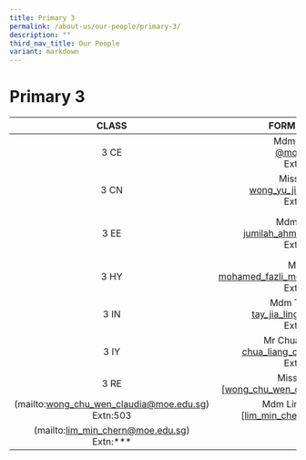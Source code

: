 ```yaml
---
title: Primary 3
permalink: /about-us/our-people/primary-3/
description: ""
third_nav_title: Our People
variant: markdown
---
```

# Primary 3

| CLASS |                               FORM TEACHER                              |                            FORM TEACHER                            |
|:-----:|:-----------------------------------------------------------------------:|:------------------------------------------------------------------:|
|  3 CE | Mdm Eliza Tan<br>[@moe.edu.sg](mailto:@moe.edu.sg)<br>Extn: ***          | Mr Sulaiman<br>[sulaiman_jaffar@moe.edu.sg](mailto:sulaiman_jaffar@moe.edu.sg)<br>Extn: 529 |
|  3 CN |Miss Rachel <br>[wong_yu_jia@moe.edu.sg](mailto:wong_yu_jia@moe.edu.sg)<br>Extn: 532 | Miss Seng Wendy<br>[seng_wan_qi_wendy@moe.edu.sg](mailto:seng_wan_qi_wendy@moe.edu.sg)<br>Extn: 512     |
|  3 EE |Mdm Jumilah <br>[jumilah_ahmad@moe.edu.sg](mailto:jumilah_ahmad@moe.edu.sg)<br>Extn: 504         |Mdm Nurul Huda<br>[nurul-huda_sarkawai@moe.edu.sg](mailto:nurul-huda_sarkawai@moe.edu.sg)<br>Extn: 527   |
|  3 HY | Mr Fazli <br>[mohamed_fazli_mohd_aris@moe.edu.sg](mailto:mohamed_fazli_mohd_aris@moe.edu.sg)<br>Extn: 530    |         Mdm Tang Li Tan<br>[tang_li_tan@moe.edu.sg](mailto:tang_li_tan@moe.edu.sg)<br>Extn: 534        |
|  3 IN |  Mdm Tay Jia Lin<br>[tay_jia_ling@moe.edu.sg](mailto:tay_jia_ling@moe.edu.sg)<br>Extn: 568         |   Mdm Jayanthi <br>[jayanthi_krishnan@moe.edu.sg](mailto:jayanthi_krishnan@moe.edu.sg)<br>Extn: 507   |
|  3 IY |    Mr Chua Liang Cun <br>[chua_liang_cun@moe.edu.sg](mailto:chua_liang_cun@moe.edu.sg)<br>Extn: 545    |   Mr Loo Teng Kiat<br>[loo_teng_kiat@moe.edu.sg](mailto:loo_teng_kiat@moe.edu.sg)<br>Extn: 543     |Miss Shan Mengdi<br>[shan_mengdi@moe.edu.sg](mailto:shan_mengdi@moe.edu.sg)<br>Extn: 505|                           
| 3 RE |   Miss Claudia <br> [wong_chu_wen_claudia@moe.edu.sg]
(mailto:wong_chu_wen_claudia@moe.edu.sg)<br>Extn:503    | Mdm Lim Min chern <br>[lim_min_chern@moe.edu.sg]
(mailto:lim_min_chern@moe.edu.sg)<br>Extn:***  |